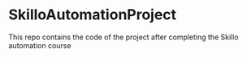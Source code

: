 # SkilloAutomationProject
 This repo contains the code of the project after completing the Skillo automation course
